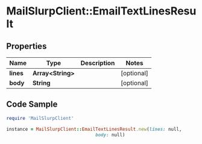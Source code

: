 # MailSlurpClient::EmailTextLinesResult

## Properties

Name | Type | Description | Notes
------------ | ------------- | ------------- | -------------
**lines** | **Array&lt;String&gt;** |  | [optional] 
**body** | **String** |  | [optional] 

## Code Sample

```ruby
require 'MailSlurpClient'

instance = MailSlurpClient::EmailTextLinesResult.new(lines: null,
                                 body: null)
```


